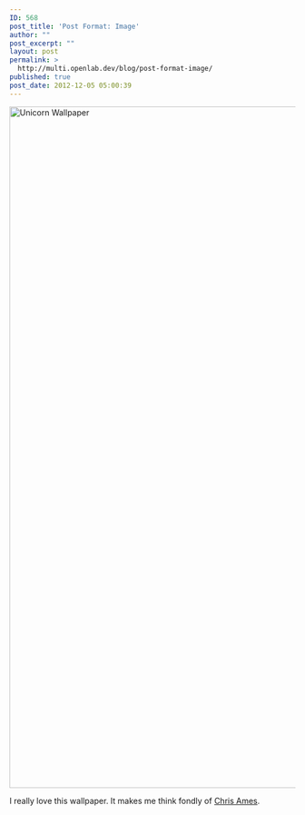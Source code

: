 ```yaml
---
ID: 568
post_title: 'Post Format: Image'
author: ""
post_excerpt: ""
layout: post
permalink: >
  http://multi.openlab.dev/blog/post-format-image/
published: true
post_date: 2012-12-05 05:00:39
---
```

<dl class="wp-caption aligncenter" id="attachment_612" style="width: 650px;"><dt class="wp-caption-dt"></dt></dl><img class="alignnone size-full wp-image-967" alt="Unicorn Wallpaper" src="http://multi.openlab.dev/wp-content/uploads/2012/12/unicorn-wallpaper.jpg" width="1600" height="1200" />

I really love this wallpaper. It makes me think fondly of <a title="Chris Ames" href="http://chrisam.es/" target="_blank">Chris Ames</a>.